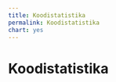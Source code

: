 ```yaml
---
title: Koodistatistika
permalink: Koodistatistika
chart: yes
---
```


# Koodistatistika

 <div id="Diagramm1" style='margin: 10px 0 40px 0px;'></div>

<script>

function kuvaDiagrammid() {

  // Moodusta andmetabel
  var data = new google.visualization.DataTable();
  data.addColumn('string', 'Lahendus');
  data.addColumn('number', 'LOC');

  // Lisa andmed
  data.addRows([
    ['L1', 300], /
    ['l2', 8000]
  ]);

  // Sea suvandid
  var options = {
    fontName: 'Anonymous Pro',
    'width':800, 'height':500, 
    chartArea: { left:20, top:20, width: '100%', height: '100%' },
    legend: { position: 'top', textStyle: {color: 'DarkGray', fontSize: 14} },
    colors: [
    '#f44336', '#E91E63', '#9C27B0', '#673AB7', '#3F51B5',
    '#2196F3', '#03A9F4', '#00BCD4', '#009688', '#4CAF50',
    '#8BC34A', '#CDDC39', '#FFEB3B', '#FFC107', '#FF9800',
    '#FF5722', '#795548', '#9E9E9E', '#607D8B'
    ]
  };

    // Alusta diagrammi
    var chart = new google.visualization.PieChart(document.getElementById('Diagramm1'));

    // Joonista diagramm
    chart.draw(data, options);

}

</script>